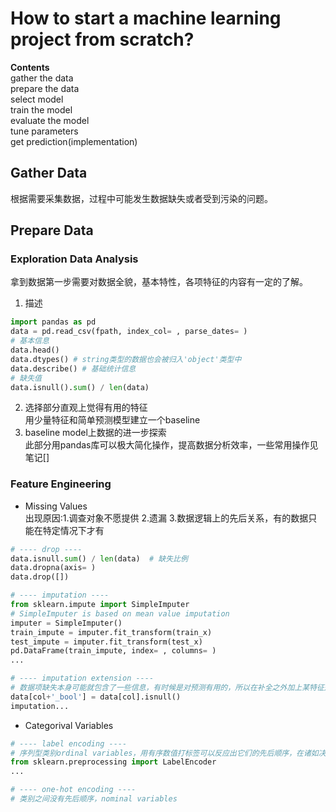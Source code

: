 # How to start a machine learning project from scratch?  
**Contents**  
gather the data  
prepare the data  
select model  
train the model  
evaluate the model  
tune parameters  
get prediction(implementation)  

## Gather Data  
根据需要采集数据，过程中可能发生数据缺失或者受到污染的问题。  
## Prepare Data  
### Exploration Data Analysis  
拿到数据第一步需要对数据全貌，基本特性，各项特征的内容有一定的了解。  
1. 描述  
```python
import pandas as pd
data = pd.read_csv(fpath, index_col= , parse_dates= )
# 基本信息
data.head()
data.dtypes() # string类型的数据也会被归入'object'类型中
data.describe() # 基础统计信息
# 缺失值
data.isnull().sum() / len(data)
```
2. 选择部分直观上觉得有用的特征  
用少量特征和简单预测模型建立一个baseline  
3. baseline model上数据的进一步探索  
此部分用pandas库可以极大简化操作，提高数据分析效率，一些常用操作见笔记[]  
### Feature Engineering  
* Missing Values  
出现原因:1.调查对象不愿提供 2.遗漏 3.数据逻辑上的先后关系，有的数据只能在特定情况下才有  
```python
# ---- drop ----
data.isnull.sum() / len(data)  # 缺失比例
data.dropna(axis= )
data.drop([])

# ---- imputation ----
from sklearn.impute import SimpleImputer
# SimpleImputer is based on mean value imputation
imputer = SimpleImputer()
train_impute = imputer.fit_transform(train_x)
test_impute = imputer.fit_transform(test_x)
pd.DataFrame(train_impute, index= , columns= )
...

# ---- imputation extension ----
# 数据项缺失本身可能就包含了一些信息，有时候是对预测有用的，所以在补全之外加上某特征是否有缺失的表示
data[col+'_bool'] = data[col].isnull()
imputation...
```
* Categorival Variables  
```python
# ---- label encoding ----
# 序列型类别ordinal variables，用有序数值打标签可以反应出它们的先后顺序，在诸如决策树模型中很有用
from sklearn.preprocessing import LabelEncoder
...

# ---- one-hot encoding ----
# 类别之间没有先后顺序，nominal variables
```
